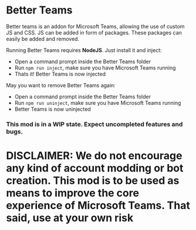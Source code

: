 # Better Teams

Better teams is an addon for Microsoft Teams, allowing the use of custom JS and CSS.
JS can be added in form of packages. These packages can easily be added and removed.

Running Better Teams requires **NodeJS**. Just install it and inject:

* Open a command prompt inside the Better Teams folder
* Run `npm run inject`, make sure you have Microsoft Teams running
* Thats it! Better Teams is now injected

May you want to remove Better Teams again:

* Open a command prompt inside the Better Teams folder
* Run `npm run uninject`, make sure you have Microsoft Teams running
* Better Teams is now uninjected

### This mod is in a WIP state. Expect uncompleted features and bugs.

# DISCLAIMER: We do not encourage any kind of account modding or bot creation. This mod is to be used as means to improve the core experience of Microsoft Teams. **That said, use at your own risk**